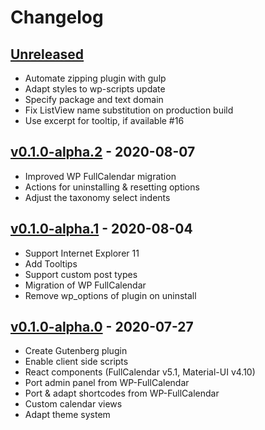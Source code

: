 # Changelog

## [Unreleased]
- Automate zipping plugin with gulp
- Adapt styles to wp-scripts update
- Specify package and text domain
- Fix ListView name substitution on production build
- Use excerpt for tooltip, if available #16

## [v0.1.0-alpha.2] - 2020-08-07
- Improved WP FullCalendar migration
- Actions for uninstalling & resetting options
- Adjust the taxonomy select indents

## [v0.1.0-alpha.1] - 2020-08-04
- Support Internet Explorer 11
- Add Tooltips
- Support custom post types
- Migration of WP FullCalendar
- Remove wp_options of plugin on uninstall

## [v0.1.0-alpha.0] - 2020-07-27
- Create Gutenberg plugin
- Enable client side scripts
- React components (FullCalendar v5.1, Material-UI v4.10)
- Port admin panel from WP-FullCalendar
- Port & adapt shortcodes from WP-FullCalendar
- Custom calendar views
- Adapt theme system

[unreleased]: https://github.com/Oberhauser-Dev/gb-fullcalendar/compare/v0.1.0-alpha.2...HEAD
[v0.1.0-alpha.2]: https://github.com/Oberhauser-Dev/gb-fullcalendar/compare/v0.1.0-alpha.1...v0.1.0-alpha.2
[v0.1.0-alpha.1]: https://github.com/Oberhauser-Dev/gb-fullcalendar/compare/v0.1.0-alpha.0...v0.1.0-alpha.1
[v0.1.0-alpha.0]: https://github.com/Oberhauser-Dev/gb-fullcalendar/releases/tag/v0.1.0-alpha.0

